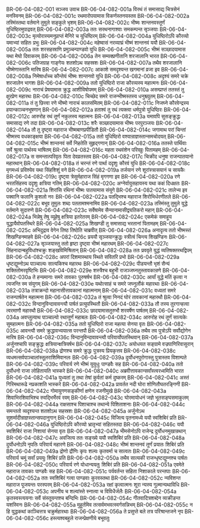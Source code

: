 BR-06-04-082-001  सञ्जय उवाच
BR-06-04-082-001a विरथं तं समासाद्य चित्रसेनं मनस्विनम्
BR-06-04-082-001c रथमारोपयामास विकर्णस्तनयस्तव
BR-06-04-082-002a तस्मिंस्तथा वर्तमाने तुमुले सङ्कुले भृशम्
BR-06-04-082-002c भीष्मः शान्तनवस्तूर्णं युधिष्ठिरमुपाद्रवत्
BR-06-04-082-003a ततः सरथनागाश्वाः समकम्पन्त सृञ्जयाः
BR-06-04-082-003c मृत्योरास्यमनुप्राप्तं मेनिरे च युधिष्ठिरम्
BR-06-04-082-004a युधिष्ठिरोऽपि कौरव्यो यमाभ्यां सहितः प्रभुः
BR-06-04-082-004c महेष्वासं नरव्याघ्रं भीष्मं शान्तनवं ययौ
BR-06-04-082-005a ततः शरसहस्राणि प्रमुञ्चन्पाण्डवो युधि
BR-06-04-082-005c भीष्मं सञ्छादयामास यथा मेघो दिवाकरम्
BR-06-04-082-006a तेन सम्यक्प्रणीतानि शरजालानि भारत
BR-06-04-082-006c पतिजग्राह गाङ्गेयः शतशोऽथ सहस्रशः
BR-06-04-082-007a तथैव शरजालानि भीष्मेणास्तानि मारिष
BR-06-04-082-007c आकाशे समदृश्यन्त खगमानां व्रजा इव
BR-06-04-082-008a निमेषार्धाच्च कौन्तेयं भीष्मः शान्तनवो युधि
BR-06-04-082-008c अदृश्यं समरे चक्रे शरजालेन भागशः
BR-06-04-082-009a ततो युधिष्ठिरो राजा कौरव्यस्य महात्मनः
BR-06-04-082-009c नाराचं प्रेषयामास क्रुद्ध आशीविषोपमम्
BR-06-04-082-010a असम्प्राप्तं ततस्तं तु क्षुरप्रेण महारथः
BR-06-04-082-010c चिच्छेद समरे राजन्भीष्मस्तस्य धनुश्च्युतम्
BR-06-04-082-011a तं तु छित्त्वा रणे भीष्मो नाराचं कालसंमितम्
BR-06-04-082-011c निजघ्ने कौरवेन्द्रस्य हयान्काञ्चनभूषणान्
BR-06-04-082-012a हताश्वं तु रथं त्यक्त्वा धर्मपुत्रो युधिष्ठिरः
BR-06-04-082-012c आरुरोह रथं तूर्णं नकुलस्य महात्मनः
BR-06-04-082-013a यमावपि सुसङ्क्रुद्धः समासाद्य रणे तदा
BR-06-04-082-013c शरैः सञ्छादयामास भीष्मः परपुरञ्जयः
BR-06-04-082-014a तौ तु दृष्ट्वा महाराज भीष्मबाणप्रपीडितौ
BR-06-04-082-014c जगामाथ परां चिन्तां भीष्मस्य वधकाङ्क्षया
BR-06-04-082-015a ततो युधिष्ठिरो वश्यान्राज्ञस्तान्समचोदयत्
BR-06-04-082-015c भीष्मं शान्तनवं सर्वे निहतेति सुहृद्गणान्
BR-06-04-082-016a ततस्ते पार्थिवाः सर्वे श्रुत्वा पार्थस्य भाषितम्
BR-06-04-082-016c महता रथवंशेन परिवव्रुः पितामहम्
BR-06-04-082-017a स समन्तात्परिवृतः पिता देवव्रतस्तव
BR-06-04-082-017c चिक्रीद धनुषा राजन्पातयानो महारथान्
BR-06-04-082-018a तं चरन्तं रणे पार्था ददृशुः कौरवं युधि
BR-06-04-082-018c मृगमध्यं प्रविश्येव यथा सिंहशिशुं वने
BR-06-04-082-019a तर्जयानं रणे शूरांस्त्रासयानं च सायकैः
BR-06-04-082-019c दृष्ट्वा त्रेसुर्महाराज सिंहं मृगगणा इव
BR-06-04-082-020a रणे भरतसिंहस्य ददृशुः क्षत्रिया गतिम्
BR-06-04-082-020c अग्नेर्वायुसहायस्य यथा कक्षं दिधक्षतः
BR-06-04-082-021a शिरांसि रथिनां भीष्मः पातयामास संयुगे
BR-06-04-082-021c तालेभ्य इव पक्वानि फलानि कुशलो नरः
BR-06-04-082-022a पतद्भिश्च महाराज शिरोभिर्धरणीतले
BR-06-04-082-022c बभूव तुमुलः शब्दः पततामश्मनामिव
BR-06-04-082-023a तस्मिंस्तु तुमुले युद्धे वर्तमाने सुदारुणे
BR-06-04-082-023c सर्वेषामेव सैन्यानामासीद्व्यतिकरो महान्
BR-06-04-082-024a भिन्नेषु तेषु व्यूहेषु क्षत्रिया इतरेतरम्
BR-06-04-082-024c एकमेकं समाहूय युद्धायैवोपतस्थिरे
BR-06-04-082-025a शिखण्डी तु समासाद्य भरतानां पितामहम्
BR-06-04-082-025c अभिदुद्राव वेगेन तिष्ठ तिष्ठेति चाब्रवीत्
BR-06-04-082-026a अनादृत्य ततो भीष्मस्तं शिखण्डिनमाहवे
BR-06-04-082-026c प्रययौ सृञ्जयान्क्रुद्धः स्त्रीत्वं चिन्त्य शिखण्डिनः
BR-06-04-082-027a सृञ्जयास्तु ततो हृष्टा दृष्ट्वा भीष्मं महारथम्
BR-06-04-082-027c सिंहनादान्बहुविधांश्चक्रुः शङ्खविमिश्रितान्
BR-06-04-082-028a ततः प्रववृते युद्धं व्यतिषक्तरथद्विपम्
BR-06-04-082-028c अपरां दिशमास्थाय स्थिते सवितरि प्रभो
BR-06-04-082-029a धृष्टद्युम्नोऽथ पाञ्चाल्यः सात्यकिश्च महारथः
BR-06-04-082-029c पीडयन्तौ भृशं सैन्यं शक्तितोमरवृष्टिभिः
BR-06-04-082-029e शस्त्रैश्च बहुभी राजञ्जघ्नतुस्तावकान्रणे
BR-06-04-082-030a ते हन्यमानाः समरे तावकाः पुरुषर्षभ
BR-06-04-082-030c आर्यां युद्धे मतिं कृत्वा न त्यजन्ति स्म संयुगम्
BR-06-04-082-030e यथोत्साहं च समरे जघ्नुर्लोकं महारथाः
BR-06-04-082-031a तत्राक्रन्दो महानासीत्तावकानां महात्मनाम्
BR-06-04-082-031c वध्यतां समरे राजन्पार्षतेन महात्मना
BR-06-04-082-032a तं श्रुत्वा निनदं घोरं तावकानां महारथौ
BR-06-04-082-032c विन्दानुविन्दावावन्त्यौ पार्षतं प्रत्युपस्थितौ
BR-06-04-082-033a तौ तस्य तुरगान्हत्वा त्वरमाणौ महारथौ
BR-06-04-082-033c छादयामासतुरुभौ शरवर्षेण पार्षतम्
BR-06-04-082-034a अवप्लुत्याथ पाञ्चाल्यो रथात्तूर्णं महाबलः
BR-06-04-082-034c आरुरोह रथं तूर्णं सात्यकेः सुमहात्मनः
BR-06-04-082-035a ततो युधिष्ठिरो राजा महत्या सेनया वृतः
BR-06-04-082-035c आवन्त्यौ समरे क्रुद्धावभ्ययात्स परन्तपौ
BR-06-04-082-036a तथैव तव पुत्रोऽपि सर्वोद्योगेन मारिष
BR-06-04-082-036c विन्दानुविन्दावावन्त्यौ परिवार्योपतस्थिवान्
BR-06-04-082-037a अर्जुनश्चापि सङ्क्रुद्धः क्षत्रियान्क्षत्रियर्षभ
BR-06-04-082-037c अयोधयत सङ्ग्रामे वज्रपाणिरिवासुरान्
BR-06-04-082-038a द्रोणश्च समरे क्रुद्धः पुत्रस्य प्रियकृत्तव
BR-06-04-082-038c व्यधमत्सर्वपाञ्चालांस्तूलराशिमिवानलः
BR-06-04-082-039a दुर्योधनपुरोगास्तु पुत्रास्तव विशाम्पते
BR-06-04-082-039c परिवार्य रणे भीष्मं युयुधुः पाण्डवैः सह
BR-06-04-082-040a ततो दुर्योधनो राजा लोहितायति भास्करे
BR-06-04-082-040c अब्रवीत्तावकान्सर्वांस्त्वरध्वमिति भारत
BR-06-04-082-041a युध्यतां तु तथा तेषां कुर्वतां कर्म दुष्करम्
BR-06-04-082-041c अस्तं गिरिमथारूढे नप्रकाशति भास्करे
BR-06-04-082-042a प्रावर्तत नदी घोरा शोणितौघतरङ्गिणी
BR-06-04-082-042c गोमायुगणसङ्कीर्णा क्षणेन रजनीमुखे
BR-06-04-082-043a शिवाभिरशिवाभिश्च रुवद्भिर्भैरवं रवम्
BR-06-04-082-043c घोरमायोधनं जज्ञे भूतसङ्घसमाकुलम्
BR-06-04-082-044a राक्षसाश्च पिशाचाश्च तथान्ये पिशिताशनाः
BR-06-04-082-044c समन्ततो व्यदृश्यन्त शतशोऽथ सहस्रशः
BR-06-04-082-045a अर्जुनोऽथ सुशर्मादीन्राज्ञस्तान्सपदानुगान्
BR-06-04-082-045c विजित्य पृतनामध्ये ययौ स्वशिबिरं प्रति
BR-06-04-082-046a युधिष्ठिरोऽपि कौरव्यो भ्रातृभ्यां सहितस्तदा
BR-06-04-082-046c ययौ स्वशिबिरं राजा निशायां सेनया वृतः
BR-06-04-082-047a भीमसेनोऽपि राजेन्द्र दुर्योधनमुखान्रथान्
BR-06-04-082-047c अवजित्य ततः सङ्ख्ये ययौ स्वशिबिरं प्रति
BR-06-04-082-048a दुर्योधनोऽपि नृपतिः परिवार्य महारणे
BR-06-04-082-048c भीष्मं शान्तनवं तूर्णं प्रयातः शिबिरं प्रति
BR-06-04-082-049a द्रोणो द्रौणिः कृपः शल्यः कृतवर्मा च सात्वतः
BR-06-04-082-049c परिवार्य चमूं सर्वां प्रययुः शिबिरं प्रति
BR-06-04-082-050a तथैव सात्यकी राजन्धृष्टद्युम्नश्च पार्षतः
BR-06-04-082-050c परिवार्य रणे योधान्ययतुः शिबिरं प्रति
BR-06-04-082-051a एवमेते महाराज तावकाः पाण्डवैः सह
BR-06-04-082-051c पर्यवर्तन्त सहिता निशाकाले परन्तपाः
BR-06-04-082-052a ततः स्वशिबिरं गत्वा पाण्डवाः कुरवस्तथा
BR-06-04-082-052c न्यविशन्त महाराज पूजयन्तः परस्परम्
BR-06-04-082-053a रक्षां कृत्वात्मनः शूरा न्यस्य गुल्मान्यथाविधि
BR-06-04-082-053c अपनीय च शल्यांस्ते स्नात्वा च विविधैर्जलैः
BR-06-04-082-054a कृतस्वस्त्ययनाः सर्वे संस्तूयन्तश्च बन्दिभिः
BR-06-04-082-054c गीतवादित्रशब्देन व्यक्रीडन्त यशस्विनः
BR-06-04-082-055a मुहूर्तमिव तत्सर्वमभवत्स्वर्गसन्निभम्
BR-06-04-082-055c न हि युद्धकथां काञ्चित्तत्र चक्रुर्महारथाः
BR-06-04-082-056a ते प्रसुप्ते बले तत्र परिश्रान्तजने नृप
BR-06-04-082-056c हस्त्यश्वबहुले राजन्प्रेक्षणीये बभूवतुः

